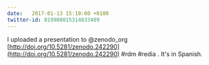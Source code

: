 ```yaml
---
date:   2017-01-13 15:10:00 +0100
twitter-id: 819908015314833409
---
```


I uploaded a presentation to @zenodo_org [http://doi.org/10.5281/zenodo.242290](http://doi.org/10.5281/zenodo.242290) #rdm #redia . It's in Spanish.
